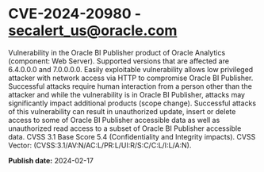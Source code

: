 # CVE-2024-20980 - secalert_us@oracle.com

Vulnerability in the Oracle BI Publisher product of Oracle Analytics (component: Web Server).  Supported versions that are affected are 6.4.0.0.0 and  7.0.0.0.0. Easily exploitable vulnerability allows low privileged attacker with network access via HTTP to compromise Oracle BI Publisher.  Successful attacks require human interaction from a person other than the attacker and while the vulnerability is in Oracle BI Publisher, attacks may significantly impact additional products (scope change). Successful attacks of this vulnerability can result in  unauthorized update, insert or delete access to some of Oracle BI Publisher accessible data as well as  unauthorized read access to a subset of Oracle BI Publisher accessible data. CVSS 3.1 Base Score 5.4 (Confidentiality and Integrity impacts).  CVSS Vector: (CVSS:3.1/AV:N/AC:L/PR:L/UI:R/S:C/C:L/I:L/A:N).

**Publish date:** 2024-02-17
